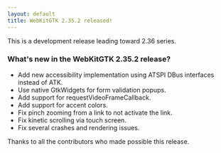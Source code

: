 ```yaml
---
layout: default
title: WebKitGTK 2.35.2 released!
---
```


This is a development release leading toward 2.36 series.

### What's new in the WebKitGTK 2.35.2 release?

 - Add new accessibility implementation using ATSPI DBus interfaces instead of ATK.
 - Use native GtkWidgets for form validation popups.
 - Add support for requestVideoFrameCallback.
 - Add support for accent colors.
 - Fix pinch zooming from a link to not activate the link.
 - Fix kinetic scrolling via touch screen.
 - Fix several crashes and rendering issues.

Thanks to all the contributors who made possible this release.
